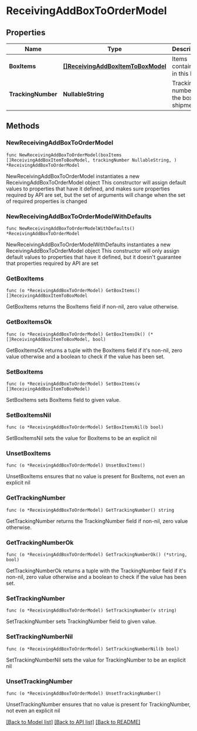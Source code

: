 # ReceivingAddBoxToOrderModel

## Properties

Name | Type | Description | Notes
------------ | ------------- | ------------- | -------------
**BoxItems** | [**[]ReceivingAddBoxItemToBoxModel**](ReceivingAddBoxItemToBoxModel.md) | Items contained in this box | 
**TrackingNumber** | **NullableString** | Tracking number for the box shipment | 

## Methods

### NewReceivingAddBoxToOrderModel

`func NewReceivingAddBoxToOrderModel(boxItems []ReceivingAddBoxItemToBoxModel, trackingNumber NullableString, ) *ReceivingAddBoxToOrderModel`

NewReceivingAddBoxToOrderModel instantiates a new ReceivingAddBoxToOrderModel object
This constructor will assign default values to properties that have it defined,
and makes sure properties required by API are set, but the set of arguments
will change when the set of required properties is changed

### NewReceivingAddBoxToOrderModelWithDefaults

`func NewReceivingAddBoxToOrderModelWithDefaults() *ReceivingAddBoxToOrderModel`

NewReceivingAddBoxToOrderModelWithDefaults instantiates a new ReceivingAddBoxToOrderModel object
This constructor will only assign default values to properties that have it defined,
but it doesn't guarantee that properties required by API are set

### GetBoxItems

`func (o *ReceivingAddBoxToOrderModel) GetBoxItems() []ReceivingAddBoxItemToBoxModel`

GetBoxItems returns the BoxItems field if non-nil, zero value otherwise.

### GetBoxItemsOk

`func (o *ReceivingAddBoxToOrderModel) GetBoxItemsOk() (*[]ReceivingAddBoxItemToBoxModel, bool)`

GetBoxItemsOk returns a tuple with the BoxItems field if it's non-nil, zero value otherwise
and a boolean to check if the value has been set.

### SetBoxItems

`func (o *ReceivingAddBoxToOrderModel) SetBoxItems(v []ReceivingAddBoxItemToBoxModel)`

SetBoxItems sets BoxItems field to given value.


### SetBoxItemsNil

`func (o *ReceivingAddBoxToOrderModel) SetBoxItemsNil(b bool)`

 SetBoxItemsNil sets the value for BoxItems to be an explicit nil

### UnsetBoxItems
`func (o *ReceivingAddBoxToOrderModel) UnsetBoxItems()`

UnsetBoxItems ensures that no value is present for BoxItems, not even an explicit nil
### GetTrackingNumber

`func (o *ReceivingAddBoxToOrderModel) GetTrackingNumber() string`

GetTrackingNumber returns the TrackingNumber field if non-nil, zero value otherwise.

### GetTrackingNumberOk

`func (o *ReceivingAddBoxToOrderModel) GetTrackingNumberOk() (*string, bool)`

GetTrackingNumberOk returns a tuple with the TrackingNumber field if it's non-nil, zero value otherwise
and a boolean to check if the value has been set.

### SetTrackingNumber

`func (o *ReceivingAddBoxToOrderModel) SetTrackingNumber(v string)`

SetTrackingNumber sets TrackingNumber field to given value.


### SetTrackingNumberNil

`func (o *ReceivingAddBoxToOrderModel) SetTrackingNumberNil(b bool)`

 SetTrackingNumberNil sets the value for TrackingNumber to be an explicit nil

### UnsetTrackingNumber
`func (o *ReceivingAddBoxToOrderModel) UnsetTrackingNumber()`

UnsetTrackingNumber ensures that no value is present for TrackingNumber, not even an explicit nil

[[Back to Model list]](../README.md#documentation-for-models) [[Back to API list]](../README.md#documentation-for-api-endpoints) [[Back to README]](../README.md)


